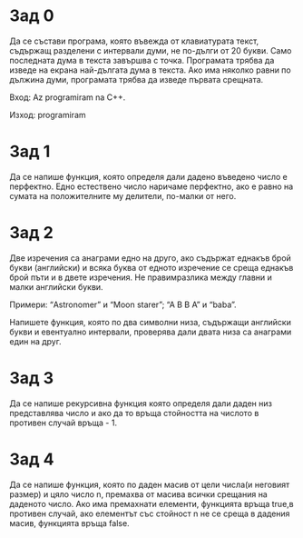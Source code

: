 # Зад 0
Да се състави програма, която въвежда от клавиатурата текст, съдържащ разделени с интервали думи, не по-дълги от 20 букви. Само последната дума в текста завършва с точка. Програмата трябва да изведе на екрана най-дългата дума в текста. Ако има няколко равни по дължина думи, програмата трябва да изведе първата срещната.

Вход: Az programiram na C++.

Изход: programiram

# Зад 1
Да се напише функция, която определя дали дадено въведено число е перфектно. Едно
естествено число наричаме перфектно, ако е равно на сумата на положителните му
делители, по-малки от него.

# Зад 2
Две изречения са анаграми едно на друго, ако съдържат еднакъв брой букви (английски) и всяка
буква от едното изречение се среща еднакъв брой пъти и в двете изречения. Не правимразлика между главни
и малки английски букви. 

Примери: “Astronomer” и “Moon starer”; “A B B A” и “baba”.

Напишете функция, която
по два символни низа, съдържащи английски букви и евентуално интервали, проверява дали двата низа са анаграми
един на друг.

# Зад 3
Да се напише рекурсивна функция която определя дали даден низ представлява число и ако да то връща стойността на числото в противен случай връща - 1.

# Зад 4
Да се напише функция, която по даден масив от цели числа(и неговият размер) и цяло число n, премахва от масива всички срещания на даденото число. Ако има премахнати елементи, функцията връща true,в противен случай, ако елементът със стойност n не се среща в дадения масив, функцията връща false.